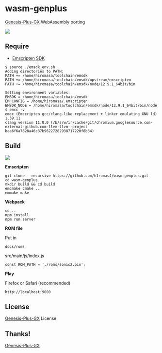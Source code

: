 # wasm-genplus

[Genesis-Plus-GX](https://github.com/ekeeke/Genesis-Plus-GX) WebAssembly porting

![](https://github.com/h1romas4/wasm-genplus/blob/master/assets/ipad-wasm.jpg)

## Require

* [Emscripten SDK](https://emscripten.org/docs/getting_started/downloads.html)

```
$ source ./emsdk_env.sh
Adding directories to PATH:
PATH += /home/hiromasa/toolchain/emsdk
PATH += /home/hiromasa/toolchain/emsdk/upstream/emscripten
PATH += /home/hiromasa/toolchain/emsdk/node/12.9.1_64bit/bin

Setting environment variables:
EMSDK = /home/hiromasa/toolchain/emsdk
EM_CONFIG = /home/hiromasa/.emscripten
EMSDK_NODE = /home/hiromasa/toolchain/emsdk/node/12.9.1_64bit/bin/node
$ emcc -v
emcc (Emscripten gcc/clang-like replacement + linker emulating GNU ld) 1.39.11
clang version 11.0.0 (/b/s/w/ir/cache/git/chromium.googlesource.com-external-github.com-llvm-llvm--project baa6f6a7828a46c37b96227282938717220f8b34)
```

## Build

![](https://github.com/h1romas4/wasm-genplus/workflows/Emscripten%20CI/badge.svg)

**Emscripten**

```
git clone --recursive https://github.com/h1romas4/wasm-genplus.git
cd wasm-genplus
mkdir build && cd build
emcmake cmake ..
emmake make
```

**Webpack**

```
cd ..
npm install
npm run server
```

**ROM file**

Put in
```
docs/roms
```

src/main/js/index.js
```
const ROM_PATH = './roms/sonic2.bin';
```

**Play**

Firefox or Safari (recommended)

```
http://localhost:9000
```

## License

[Genesis-Plus-GX](https://github.com/ekeeke/Genesis-Plus-GX/blob/master/LICENSE.txt) License

## Thanks!

[Genesis-Plus-GX](https://github.com/ekeeke/Genesis-Plus-GX)
